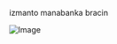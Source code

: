 izmanto manabanka bracin

![Image](https://github.com/user-attachments/assets/baa6fd61-80a4-4597-ae7c-a9290d53ba10)
